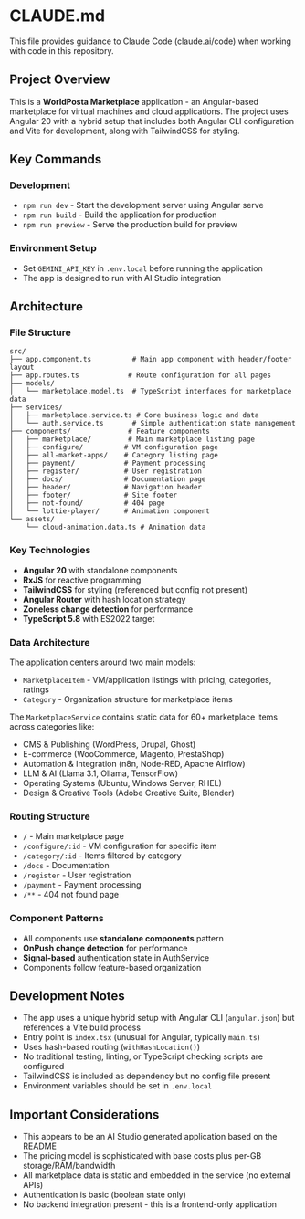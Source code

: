 # CLAUDE.md

This file provides guidance to Claude Code (claude.ai/code) when working with code in this repository.

## Project Overview

This is a **WorldPosta Marketplace** application - an Angular-based marketplace for virtual machines and cloud applications. The project uses Angular 20 with a hybrid setup that includes both Angular CLI configuration and Vite for development, along with TailwindCSS for styling.

## Key Commands

### Development
- `npm run dev` - Start the development server using Angular serve
- `npm run build` - Build the application for production
- `npm run preview` - Serve the production build for preview

### Environment Setup
- Set `GEMINI_API_KEY` in `.env.local` before running the application
- The app is designed to run with AI Studio integration

## Architecture

### File Structure
```
src/
├── app.component.ts          # Main app component with header/footer layout
├── app.routes.ts            # Route configuration for all pages
├── models/
│   └── marketplace.model.ts  # TypeScript interfaces for marketplace data
├── services/
│   ├── marketplace.service.ts # Core business logic and data
│   └── auth.service.ts       # Simple authentication state management
├── components/              # Feature components
│   ├── marketplace/         # Main marketplace listing page
│   ├── configure/          # VM configuration page
│   ├── all-market-apps/    # Category listing page
│   ├── payment/            # Payment processing
│   ├── register/           # User registration
│   ├── docs/               # Documentation page
│   ├── header/             # Navigation header
│   ├── footer/             # Site footer
│   ├── not-found/          # 404 page
│   └── lottie-player/      # Animation component
└── assets/
    └── cloud-animation.data.ts # Animation data
```

### Key Technologies
- **Angular 20** with standalone components
- **RxJS** for reactive programming
- **TailwindCSS** for styling (referenced but config not present)
- **Angular Router** with hash location strategy
- **Zoneless change detection** for performance
- **TypeScript 5.8** with ES2022 target

### Data Architecture
The application centers around two main models:
- `MarketplaceItem` - VM/application listings with pricing, categories, ratings
- `Category` - Organization structure for marketplace items

The `MarketplaceService` contains static data for 60+ marketplace items across categories like:
- CMS & Publishing (WordPress, Drupal, Ghost)
- E-commerce (WooCommerce, Magento, PrestaShop)  
- Automation & Integration (n8n, Node-RED, Apache Airflow)
- LLM & AI (Llama 3.1, Ollama, TensorFlow)
- Operating Systems (Ubuntu, Windows Server, RHEL)
- Design & Creative Tools (Adobe Creative Suite, Blender)

### Routing Structure
- `/` - Main marketplace page
- `/configure/:id` - VM configuration for specific item
- `/category/:id` - Items filtered by category
- `/docs` - Documentation
- `/register` - User registration
- `/payment` - Payment processing
- `/**` - 404 not found page

### Component Patterns
- All components use **standalone components** pattern
- **OnPush change detection** for performance
- **Signal-based** authentication state in AuthService
- Components follow feature-based organization

## Development Notes

- The app uses a unique hybrid setup with Angular CLI (`angular.json`) but references a Vite build process
- Entry point is `index.tsx` (unusual for Angular, typically `main.ts`)
- Uses hash-based routing (`withHashLocation()`)
- No traditional testing, linting, or TypeScript checking scripts are configured
- TailwindCSS is included as dependency but no config file present
- Environment variables should be set in `.env.local`

## Important Considerations

- This appears to be an AI Studio generated application based on the README
- The pricing model is sophisticated with base costs plus per-GB storage/RAM/bandwidth
- All marketplace data is static and embedded in the service (no external APIs)
- Authentication is basic (boolean state only)
- No backend integration present - this is a frontend-only application